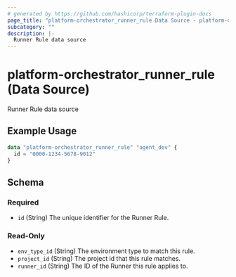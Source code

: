 ```yaml
---
# generated by https://github.com/hashicorp/terraform-plugin-docs
page_title: "platform-orchestrator_runner_rule Data Source - platform-orchestrator"
subcategory: ""
description: |-
  Runner Rule data source
---
```


# platform-orchestrator_runner_rule (Data Source)

Runner Rule data source

## Example Usage

```terraform
data "platform-orchestrator_runner_rule" "agent_dev" {
  id = "0000-1234-5678-9012"
}
```

<!-- schema generated by tfplugindocs -->
## Schema

### Required

- `id` (String) The unique identifier for the Runner Rule.

### Read-Only

- `env_type_id` (String) The environment type to match this rule.
- `project_id` (String) The project id that this rule matches.
- `runner_id` (String) The ID of the Runner this rule applies to.
